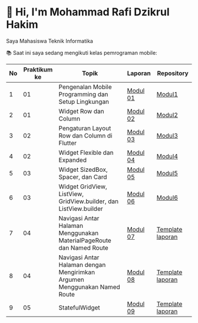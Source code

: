 # 👋 Hi, I'm Mohammad Rafi Dzikrul Hakim  

Saya Mahasiswa Teknik Informatika  

📚 Saat ini saya sedang mengikuti kelas pemrograman mobile:

| No | Praktikum ke | Topik                                                                 | Laporan    | Repository |
|----|--------------|------------------------------------------------------------------------|-----------|-----------------|
| 1  | 01           | Pengenalan Mobile Programming dan Setup Lingkungan                     | [Modul 01](https://drive.google.com/file/d/1tnRWKf3rXeob56NUDLKrJgJks8mnVmsJ/view?usp=sharing) | [Modul1](https://github.com/Hakimrafi87/Modul1) |
| 2  | 01           | Widget Row dan Column                                                 | [Modul 02](https://drive.google.com/file/d/1MSCg_LQudhcdjrwu7oqVK9S1j0RTfOBO/view?usp=sharing) | [Modul2](https://github.com/Hakimrafi87/Modul2) |
| 3  | 02           | Pengaturan Layout Row dan Column di Flutter                           | [Modul 03](https://drive.google.com/file/d/1TtNfuKQkd3ZDUQsmx3QmnbQC5mq0hA-c/view?usp=sharing) | [Modul3](https://github.com/Hakimrafi87/Modul3) |
| 4  | 02           | Widget Flexible dan Expanded                                          | [Modul 04](https://drive.google.com/file/d/1a9Cp3qdy91UsdvS0tMuLVjcehhI_ziR9/view?usp=sharing) | [Modul4](https://github.com/Hakimrafi87/Modul4) |
| 5  | 03           | Widget SizedBox, Spacer, dan Card                                     | [Modul 05](https://drive.google.com/file/d/1PHyzgGieDqwfHJ6Ny1zqZf4BsVnqnx78/view?usp=sharing) | [Modul5](https://github.com/Hakimrafi87/Modul5) |
| 6  | 03           | Widget GridView, ListView, GridView.builder, dan ListView.builder     | [Modul 06](https://drive.google.com/file/d/1flfuvzn-6wU42mak8Qop-4bEjKg5tu-h/view?usp=sharing) | [Modul6](https://github.com/Hakimrafi87/Modul6) |
| 7  | 04           | Navigasi Antar Halaman Menggunakan MaterialPageRoute dan Named Route  | [Modul 07](#) | [Template laporan](#) |
| 8  | 04           | Navigasi Antar Halaman dengan Mengirimkan Argumen Menggunakan Named Route | [Modul 08](#) | [Template laporan](#) |
| 9  | 05           | StatefulWidget                                                       | [Modul 09](#) | [Template laporan](#) |
